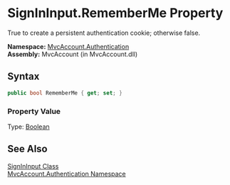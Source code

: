 SignInInput.RememberMe Property
===============================
True to create a persistent authentication cookie; otherwise false.

**Namespace:** [MvcAccount.Authentication][1]  
**Assembly:** MvcAccount (in MvcAccount.dll)

Syntax
------

```csharp
public bool RememberMe { get; set; }
```

### Property Value
Type: [Boolean][2]

See Also
--------
[SignInInput Class][3]  
[MvcAccount.Authentication Namespace][1]  

[1]: ../README.md
[2]: http://msdn.microsoft.com/en-us/library/a28wyd50
[3]: README.md